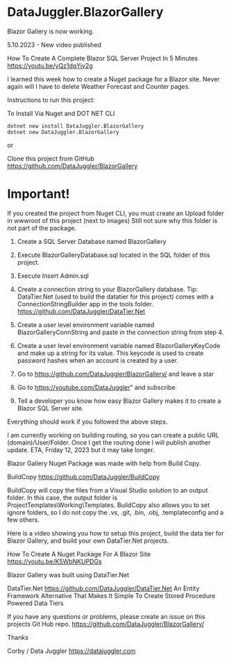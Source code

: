 # DataJuggler.BlazorGallery
Blazor Gallery is now working. 

5.10.2023 - New video published

How To Create A Complete Blazor SQL Server Project In 5 Minutes
https://youtu.be/yQz1dqYiy2g

I learned this week how to create a Nuget package for a Blazor site. Never again will I have to delete
Weather Forecast and Counter pages.

Instructions to run this project:

To Install Via Nuget and DOT NET CLI 

    dotnet new install DataJuggler.BlazorGallery
    dotnet new DataJuggler.BlazorGallery

or

Clone this project from GitHub https://github.com/DataJuggler/BlazorGallery

# Important!
If you created the project from Nuget CLI, you must create an Upload folder in wwwroot of this project (next to images)
Still not sure why this folder is not part of the package.

1. Create a SQL Server Database named BlazorGallery
2. Execute BlazorGalleryDatabase.sql located in the SQL folder of this project.
3. Execute Insert Admin.sql
4. Create a connection string to your BlazorGallery database. 
Tip: DataTier.Net (used to build the datatier for this project) comes with a ConnectionStringBuilder app
in the tools folder.
https://github.com/DataJuggler/DataTier.Net

5. Create a user level environment variable named BlazorGalleryConnString and paste in the connection string from
step 4.
6. Create a user level environment variable named BlazorGalleryKeyCode and make up a string for its value.
This keycode is used to create password hashes when an account is created by a user.
7. Go to https://github.com/DataJuggler/BlazorGallery/ and leave a star
8. Go to https://youtube.com/DataJuggler" and subscribe. 
9. Tell a developer you know how easy Blazor Gallery makes it to create a Blazor SQL Server site.

Everything should work if you followed the above steps.

I am currently working on building routing, so you can create a public URL
(domain)/User/Folder. Once I get the routing done I will publish another update. ETA, Friday 12, 2023 but it may take 
longer.

Blazor Gallery Nuget Package was made with help from Build Copy. 

BuildCopy
https://github.com/DataJuggler/BuildCopy

BuildCopy will copy the files from a Visual Studio solution to an output folder. In this case, the output folder is ProjectTemplates\Working\Templates.
BuildCopy also allows you to set ignore folders, so I do not copy the .vs, .git, .bin, .obj, .templateconfig and a few others. 

Here is a video showing you how to setup this project, build the data tier for Blazor Gallery, and build your own DataTier.Net projects.

How To Create A Nuget Package For A Blazor Site<br>
https://youtu.be/K5WbNKUPDGs

Blazor Gallery was built using DataTier.Net

DataTier.Net
https://github.com/DataJuggler/DataTier.Net
An Entity Framework Alternative That Makes It Simple To Create Stored Procedure Powered Data Tiers

If you have any questions or problems, please create an issue on this projects Git Hub repo.
https://github.com/DataJuggler/BlazorGallery/

Thanks

Corby / Data Juggler
https://datajuggler.com 

